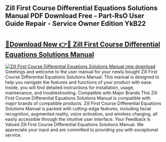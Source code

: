 ## Zill First Course Differential Equations Solutions Manual PDF Download Free - Part-RsO User Guide Repair - Service Owner Edition YkB22

# <h2><a href="http://bc48371.oget.top/?id=Zill+First+Course+Differential+Equations+Solutions+Manual">🔗Download New 👉🔴 Zill First Course Differential Equations Solutions Manual</a></h2>

[![Zill First Course Differential Equations Solutions Manual new download](https://i.imgur.com/5g1atiW.png)](http://bc48371.oget.top/?id=Zill+First+Course+Differential+Equations+Solutions+Manual)
Greetings and welcome to the user manual for your newly bought Zill First Course Differential Equations Solutions Manual. This manual is designed to help you navigate the features and functions of your product with ease. Inside, you will find detailed instructions for installation, usage, maintenance, and troubleshooting. Compatible with Major Brands This Zill First Course Differential Equations Solutions Manual is compatible with major brands of compatible products. Zill First Course Differential Equations Solutions Manual is packed with cutting-edge features, including facial recognition, augmented reality, voice activation, and wireless charging, all easily accessible through the intuitive user interface. Your Feedback is Valued Zill First Course Differential Equations Solutions Manual. We appreciate your input and are committed to providing you with exceptional service.
